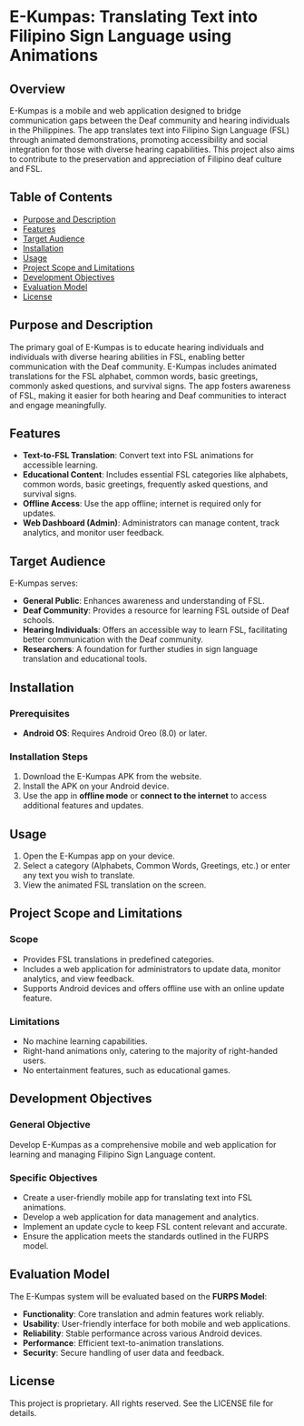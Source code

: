 # E-Kumpas: Translating Text into Filipino Sign Language using Animations

## Overview
E-Kumpas is a mobile and web application designed to bridge communication gaps between the Deaf community and hearing individuals in the Philippines. The app translates text into Filipino Sign Language (FSL) through animated demonstrations, promoting accessibility and social integration for those with diverse hearing capabilities. This project also aims to contribute to the preservation and appreciation of Filipino deaf culture and FSL.

## Table of Contents
- [Purpose and Description](#purpose-and-description)
- [Features](#features)
- [Target Audience](#target-audience)
- [Installation](#installation)
- [Usage](#usage)
- [Project Scope and Limitations](#project-scope-and-limitations)
- [Development Objectives](#development-objectives)
- [Evaluation Model](#evaluation-model)
- [License](#license)

## Purpose and Description
The primary goal of E-Kumpas is to educate hearing individuals and individuals with diverse hearing abilities in FSL, enabling better communication with the Deaf community. E-Kumpas includes animated translations for the FSL alphabet, common words, basic greetings, commonly asked questions, and survival signs. The app fosters awareness of FSL, making it easier for both hearing and Deaf communities to interact and engage meaningfully.

## Features
- **Text-to-FSL Translation**: Convert text into FSL animations for accessible learning.
- **Educational Content**: Includes essential FSL categories like alphabets, common words, basic greetings, frequently asked questions, and survival signs.
- **Offline Access**: Use the app offline; internet is required only for updates.
- **Web Dashboard (Admin)**: Administrators can manage content, track analytics, and monitor user feedback.

## Target Audience
E-Kumpas serves:
- **General Public**: Enhances awareness and understanding of FSL.
- **Deaf Community**: Provides a resource for learning FSL outside of Deaf schools.
- **Hearing Individuals**: Offers an accessible way to learn FSL, facilitating better communication with the Deaf community.
- **Researchers**: A foundation for further studies in sign language translation and educational tools.

## Installation
### Prerequisites
- **Android OS**: Requires Android Oreo (8.0) or later.

### Installation Steps
1. Download the E-Kumpas APK from the website.
2. Install the APK on your Android device.
3. Use the app in **offline mode** or **connect to the internet** to access additional features and updates.

## Usage
1. Open the E-Kumpas app on your device.
2. Select a category (Alphabets, Common Words, Greetings, etc.) or enter any text you wish to translate.
3. View the animated FSL translation on the screen.

## Project Scope and Limitations
### Scope
- Provides FSL translations in predefined categories.
- Includes a web application for administrators to update data, monitor analytics, and view feedback.
- Supports Android devices and offers offline use with an online update feature.

### Limitations
- No machine learning capabilities.
- Right-hand animations only, catering to the majority of right-handed users.
- No entertainment features, such as educational games.

## Development Objectives
### General Objective
Develop E-Kumpas as a comprehensive mobile and web application for learning and managing Filipino Sign Language content.

### Specific Objectives
- Create a user-friendly mobile app for translating text into FSL animations.
- Develop a web application for data management and analytics.
- Implement an update cycle to keep FSL content relevant and accurate.
- Ensure the application meets the standards outlined in the FURPS model.

## Evaluation Model
The E-Kumpas system will be evaluated based on the **FURPS Model**:
- **Functionality**: Core translation and admin features work reliably.
- **Usability**: User-friendly interface for both mobile and web applications.
- **Reliability**: Stable performance across various Android devices.
- **Performance**: Efficient text-to-animation translations.
- **Security**: Secure handling of user data and feedback.

## License
This project is proprietary. All rights reserved. See the LICENSE file for details.

